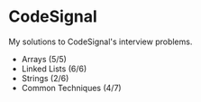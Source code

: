 # CodeSignal

My solutions to CodeSignal's interview problems.

* Arrays (5/5)
* Linked Lists (6/6)
* Strings (2/6)
* Common Techniques (4/7)

